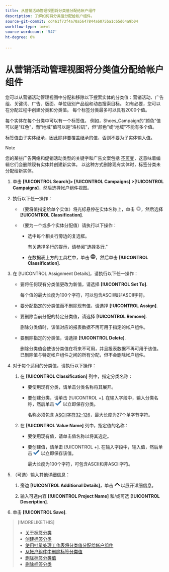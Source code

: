 ```yaml
---
title: 从营销活动管理视图将分类值分配给帐户组件
description: 了解如何将分类值分配给帐户组件。
source-git-commit: cd461f73f4a70a5647844a6075ba1c65d64a9b04
workflow-type: tm+mt
source-wordcount: '547'
ht-degree: 0%

---
```


# 从营销活动管理视图将分类值分配给帐户组件

您可以从营销活动管理视图中分配和移除以下搜索实体的分类值：营销活动、广告组、关键词、广告、版面、单位级别产品组和动态搜索目标。 如有必要，您可以在分配过程中创建分类和分类值。 每个标签分类最多可以具有2000个值。

每个实体在每个分类中可以有一个标签值。 例如，Shoes_Campaign的“颜色”值可以是“红色”，而“地域”值可以是“洛杉矶”，但“颜色”或“地域”不能有多个值。

标签值由子实体继承，因此除非要覆盖继承的值，否则不要为子实体输入值。

>[!NOTE]
>
>您的某些广告网络和促销活动类型的关键字和广告文案包括 [不可变](/help/search-social-commerce/campaign-management/faqs-campaigns.md)，这意味着编辑它们会删除现有实体并创建新实体。 以这种方式删除现有实体时，标签分类未分配给新实体。

1. 单击 **[!UICONTROL Search]> [!UICONTROL Campaigns] >[!UICONTROL Campaigns]**，然后选择帐户组件视图。

1. 执行以下任一操作：

   * （要将值指定给单个实体）将光标悬停在实体名称上，单击 ![菜单按钮](/help/search-social-commerce/assets/arrow-dropdown-menu.png "菜单按钮")，然后选择 **[!UICONTROL Classification]**.

   * （要为一个或多个实体分配值）请执行以下操作：

      * 选中每个相关行旁边的复选框。

         有关选择多行的提示，请参阅&quot;[选择多行](/help/search-social-commerce/common-tasks/navigation-editing-selection/multiple-rows-select.md).”

      * 在数据表上方的工具栏中，单击 ![更多](/help/search-social-commerce/assets/more.png "更多")，然后单击 **[!UICONTROL Classification]**.

1. 在 [!UICONTROL Assignment Details]，请执行以下任一操作：

   * 要将任何现有分类值更改为新值，请选择 **[!UICONTROL Set To]**.

      每个值的最大长度为100个字符，可以包含ASCII和非ASCII字符。

   * 要分配指定的分类值而不删除现有值，请选择 **[!UICONTROL Assign]**.

   * 要删除当前分配的特定分类值，请选择 **[!UICONTROL Remove]**.

      删除分类值时，该值对应的报表数据不再可用于指定的帐户组件。

   * 要删除指定的分类值，请选择 **[!UICONTROL Delete]**.

      删除分类值会使该分类值在将来不可用，并且报表数据不再可用于该值。 已删除值与特定帐户组件之间的所有分配，但不会删除帐户组件。

1. 对于每个适用的分类值，请执行以下操作：

   1. 在 **[!UICONTROL Classification]** 列中，指定分类名称：

      * 要使用现有分类，请单击分类名称将其展开。

      * 要创建分类，请单击 [!UICONTROL +]. 在输入字段中，输入分类名称，然后单击 ![保存](/help/search-social-commerce/assets/select.png "保存") 以立即保存分类。

         名称必须包含 [ASCII字符32-126](https://www.asciitable.com/)，最大长度为27个单字节字符。
   1. 在 **[!UICONTROL Value Name]** 列中，指定值的名称：

      * 要使用现有值，请单击值名称以将其选定。

      * 要创建值，请单击 [!UICONTROL +]. 在输入字段中，输入值，然后单击 ![保存](/help/search-social-commerce/assets/select.png "保存") 以立即保存该值。

         最大长度为100个字符，可包含ASCII和非ASCII字符。


1. （可选）输入其他详细信息：

   1. 旁边 **[!UICONTROL Additional Details]**，单击 ![打开](/help/search-social-commerce/assets/chevron-up.png "打开") 以展开详细信息。

   1. 输入可选内容 **[!UICONTROL Project Name]** 和/或可选 **[!UICONTROL Description]**.

1. 单击 **[!UICONTROL Save]**.

>[!MORELIKETHIS]
>
>* [关于标签分类](classification-about.md)
>* [创建标签分类](classification-create.md)
>* [使用批量处理工作表将分类值分配给帐户组件](classification-values-assign-bulksheets.md)
>* [从帐户组件中删除标签分类值](classification-values-remove.md)
>* [删除标签分类值](classification-values-delete.md)
>* [删除标签分类](classification-delete.md)

